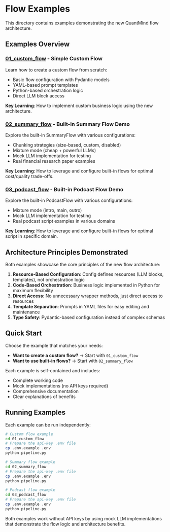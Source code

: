 # Flow Examples

This directory contains examples demonstrating the new QuantMind flow architecture.

## Examples Overview

### [01_custom_flow](./01_custom_flow/) - Simple Custom Flow

Learn how to create a custom flow from scratch:

- Basic flow configuration with Pydantic models
- YAML-based prompt templates
- Python-based orchestration logic
- Direct LLM block access

**Key Learning**: How to implement custom business logic using the new architecture.

### [02_summary_flow](./02_summary_flow/) - Built-in Summary Flow Demo

Explore the built-in SummaryFlow with various configurations:

- Chunking strategies (size-based, custom, disabled)
- Mixture mode (cheap + powerful LLMs)
- Mock LLM implementation for testing
- Real financial research paper examples

**Key Learning**: How to leverage and configure built-in flows for optimal cost/quality trade-offs.

### [03_podcast_flow](./03_podcast_flow/) - Built-in Podcast Flow Demo

Explore the built-in PodcastFlow with various configurations:

- Mixture mode (intro, main, outro)
- Mock LLM implementation for testing
- Real podcast script examples in various domains

**Key Learning**: How to leverage and configure built-in flows for optimal script in specific domain.

## Architecture Principles Demonstrated

Both examples showcase the core principles of the new flow architecture:

1. **Resource-Based Configuration**: Config defines resources (LLM blocks, templates), not orchestration logic
2. **Code-Based Orchestration**: Business logic implemented in Python for maximum flexibility
3. **Direct Access**: No unnecessary wrapper methods, just direct access to resources
4. **Template Separation**: Prompts in YAML files for easy editing and maintenance
5. **Type Safety**: Pydantic-based configuration instead of complex schemas

## Quick Start

Choose the example that matches your needs:

- **Want to create a custom flow?** → Start with `01_custom_flow`
- **Want to use built-in flows?** → Start with `02_summary_flow`

Each example is self-contained and includes:

- Complete working code
- Mock implementations (no API keys required)
- Comprehensive documentation
- Clear explanations of benefits

## Running Examples

Each example can be run independently:

```bash
# Custom flow example
cd 01_custom_flow
# Prepare the api-key .env file
cp .env.example .env
python pipeline.py
```

```bash
# Summary flow example
cd 02_summary_flow
# Prepare the api-key .env file
cp .env.example .env
python pipeline.py
```

```bash
# Podcast flow example
cd 03_podcast_flow
# Prepare the api-key .env file
cp .env.example .env
python pipeline.py
```

Both examples work without API keys by using mock LLM implementations that demonstrate the flow logic and architecture benefits.
